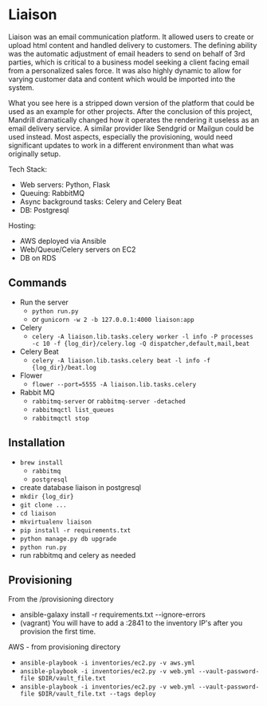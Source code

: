 # Liaison

Liaison was an email communication platform. It allowed users to create or upload html content and handled delivery to customers. The defining ability was the automatic adjustment of email headers to send on behalf of 3rd parties, which is critical to a business model seeking a client facing email from a personalized sales force. It was also highly dynamic to allow for varying customer data and content which would be imported into the system.

What you see here is a stripped down version of the platform that could be used as an example for other projects. After the conclusion of this project, Mandrill dramatically changed how it operates the rendering it useless as an email delivery service. A similar provider like Sendgrid or Mailgun could be used instead. Most aspects, especially the provisioning, would need significant updates to work in a different environment than what was originally setup.

Tech Stack:

* Web servers: Python, Flask
* Queuing: RabbitMQ
* Async background tasks: Celery and Celery Beat
* DB: Postgresql

Hosting:

* AWS deployed via Ansible
* Web/Queue/Celery servers on EC2
* DB on RDS


## Commands

* Run the server
	* `python run.py`
	* or `gunicorn -w 2 -b 127.0.0.1:4000 liaison:app`
* Celery
	* `celery -A liaison.lib.tasks.celery worker -l info -P processes -c 10 -f {log_dir}/celery.log -Q dispatcher,default,mail,beat`
* Celery Beat
	* `celery -A liaison.lib.tasks.celery beat -l info -f {log_dir}/beat.log`
* Flower
	* `flower --port=5555 -A liaison.lib.tasks.celery`
* Rabbit MQ
	* `rabbitmq-server` or `rabbitmq-server -detached`
	* `rabbitmqctl list_queues`
	* `rabbitmqctl stop`


## Installation

* `brew install`
    * `rabbitmq`
    * `postgresql`
* create database liaison in postgresql
* `mkdir {log_dir}`
* `git clone ...`
* `cd liaison`
* `mkvirtualenv liaison`
* `pip install -r requirements.txt`
* `python manage.py db upgrade`
* `python run.py`
* run rabbitmq and celery as needed


## Provisioning

From the /provisioning directory

* ansible-galaxy install -r requirements.txt --ignore-errors
* (vagrant) You will have to add a :2841 to the inventory IP's after you provision the first time.

AWS - from provisioning directory

* `ansible-playbook -i inventories/ec2.py -v aws.yml`
* `ansible-playbook -i inventories/ec2.py -v web.yml --vault-password-file $DIR/vault_file.txt`
* `ansible-playbook -i inventories/ec2.py -v web.yml --vault-password-file $DIR/vault_file.txt --tags deploy`
